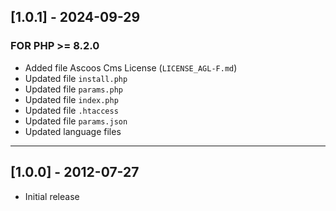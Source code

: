 ## [1.0.1] - 2024-09-29

### FOR PHP >= 8.2.0

- Added file Ascoos Cms License (`LICENSE_AGL-F.md`)
- Updated file `install.php`
- Updated file `params.php`
- Updated file `index.php`
- Updated file `.htaccess`
- Updated file `params.json`
- Updated language files

***

## [1.0.0] - 2012-07-27

- Initial release